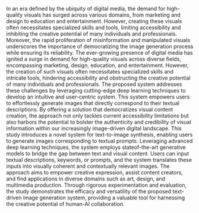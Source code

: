 In an era defined by the ubiquity of digital media, the demand for high-quality visuals has surged across various domains, from marketing and design to education and entertainment. However, creating these visuals often necessitates specialized skills and tools, limiting accessibility and inhibiting the creative potential of many individuals and professionals. Moreover, the rapid proliferation of misinformation and manipulated visuals underscores the importance of democratizing the image generation process while ensuring its reliability. The ever-growing presence of digital media has ignited a surge in demand for high-quality visuals across diverse fields, encompassing marketing, design, education, and entertainment. However, the creation of such visuals often necessitates specialized skills and intricate tools, hindering accessibility and obstructing the creative potential of many individuals and professionals. The proposed system addresses these challenges by leveraging cutting-edge deep learning techniques to develop an intuitive and user-centric system. This system empowers users to effortlessly generate images that directly correspond to their textual descriptions. By offering a solution that democratizes visual content creation, the approach not only tackles current accessibility limitations but also harbors the potential to bolster the authenticity and credibility of visual information within our increasingly image-driven digital landscape. This study introduces a novel system for text-to-image synthesis, enabling users to generate images corresponding to textual prompts. Leveraging advanced deep learning techniques, the system employs stateof-the-art generative models to bridge the gap between text and visual content. Users can input textual descriptions, keywords, or prompts, and the system translates these inputs into visually coherent and contextually relevant images. The approach aims to empower creative expression, assist content creators, and find applications in diverse domains such as art, design, and multimedia production. Through rigorous experimentation and evaluation, the study demonstrates the efficacy and versatility of the proposed text-driven image generation system, providing a valuable tool for harnessing the creative potential of human-AI collaboration.
